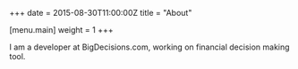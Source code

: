 +++
date = 2015-08-30T11:00:00Z
title = "About"

[menu.main]
	weight = 1
+++

I am a developer at BigDecisions.com, working on financial decision making tool. 